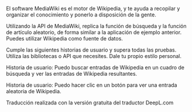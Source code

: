 El software MediaWiki es el motor de Wikipedia, y te ayuda a recopilar y organizar el conocimiento y ponerlo a disposición de la gente.

Utilizando la API de MediaWiki, replica la función de búsqueda y la función de artículo aleatorio, de forma similar a la aplicación de ejemplo anterior. Puedes utilizar Wikipedia como fuente de datos.

Cumple las siguientes historias de usuario y supera todas las pruebas. Utiliza las bibliotecas o API que necesites. Dale tu propio estilo personal.

Historia de usuario: Puedo buscar entradas de Wikipedia en un cuadro de búsqueda y ver las entradas de Wikipedia resultantes.

Historia de usuario: Puedo hacer clic en un botón para ver una entrada aleatoria de Wikipedia.

Traducción realizada con la versión gratuita del traductor DeepL.com